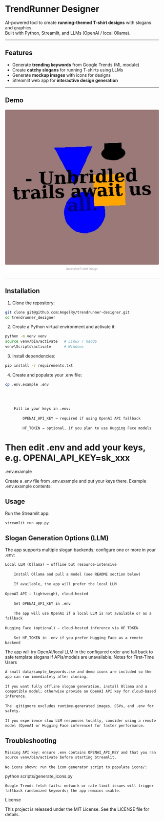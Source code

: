 # TrendRunner Designer

AI-powered tool to create **running-themed T-shirt designs** with slogans and graphics.  
Built with Python, Streamlit, and LLMs (OpenAI / local Ollama).

---

## Features

- Generate **trending keywords** from Google Trends (ML module)
- Create **catchy slogans** for running T-shirts using LLMs
- Generate **mockup images** with icons for designs
- Streamlit web app for **interactive design generation**

---

## Demo

![TrendRunner Demo](aux_files/tanothr.png)
  <!-- optional screenshot -->
---

## Installation

1. Clone the repository:

```bash
git clone git@github.com:AngelRy/trendrunner-designer.git
cd trendrunner_designer
```




2. Create a Python virtual environment and activate it:
```bash
python -m venv venv
source venv/bin/activate   # Linux / macOS
venv\Scripts\activate      # Windows
```

3. Install dependencies:
```bash
pip install -r requirements.txt
```
4. Create and populate your .env file:
```bash
cp .env.example .env
```

```



    Fill in your keys in .env:

        OPENAI_API_KEY → required if using OpenAI API fallback

        HF_TOKEN → optional, if you plan to use Hugging Face models
```





# Then edit .env and add your keys, e.g. OPENAI_API_KEY=sk_xxx

.env.example

Create a .env file from .env.example and put your keys there. Example .env.example contents:



## Usage

Run the Streamlit app:
```bash
streamlit run app.py
```


## Slogan Generation Options (LLM)

The app supports multiple slogan backends; configure one or more in your .env:

    Local LLM (Ollama) — offline but resource-intensive

        Install Ollama and pull a model (see README section below)

        If available, the app will prefer the local LLM

    OpenAI API — lightweight, cloud-hosted

        Set OPENAI_API_KEY in .env

        The app will use OpenAI if a local LLM is not available or as a fallback

    Hugging Face (optional) — cloud-hosted inference via HF_TOKEN

        Set HF_TOKEN in .env if you prefer Hugging Face as a remote backend

The app will try OpenAI/local LLM in the configured order and fall back to safe template slogans if APIs/models are unavailable.
Notes for First-Time Users

    A small data/sample_keywords.csv and demo icons are included so the app can run immediately after cloning.

    If you want fully offline slogan generation, install Ollama and a compatible model; otherwise provide an OpenAI API key for cloud-based inference.

    The .gitignore excludes runtime-generated images, CSVs, and .env for safety.

    If you experience slow LLM responses locally, consider using a remote model (OpenAI or Hugging Face inference) for faster performance.

## Troubleshooting

    Missing API key: ensure .env contains OPENAI_API_KEY and that you ran source venv/bin/activate before starting Streamlit.

    No icons shown: run the icon generator script to populate icons/:

python scripts/generate_icons.py

    Google Trends fetch fails: network or rate-limit issues will trigger fallback randomized keywords; the app remains usable.

License

This project is released under the MIT License. See the LICENSE file for details.


